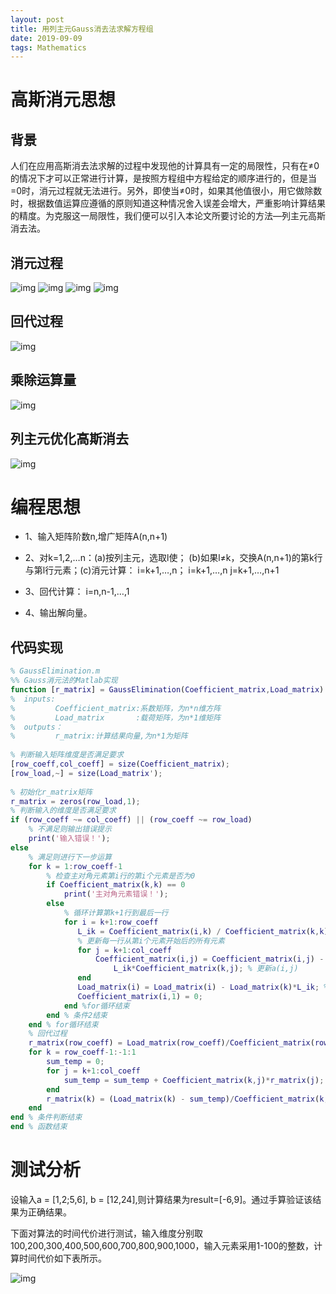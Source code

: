 ```yaml
---
layout: post
title: 用列主元Gauss消去法求解方程组
date: 2019-09-09
tags: Mathematics
---
```


# 高斯消元思想

## 背景
人们在应用高斯消去法求解的过程中发现他的计算具有一定的局限性，只有在≠0的情况下才可以正常进行计算，是按照方程组中方程给定的顺序进行的，但是当=0时，消元过程就无法进行。另外，即使当≠0时，如果其他值很小，用它做除数时，根据数值运算应遵循的原则知道这种情况舍入误差会增大，严重影响计算结果的精度。为克服这一局限性，我们便可以引入本论文所要讨论的方法—列主元高斯消去法。

## 消元过程
![img](/images/posts/matlab/9.png)
![img](/images/posts/matlab/10.png)
![img](/images/posts/matlab/11.png)
![img](/images/posts/matlab/12.png)

## 回代过程
![img](/images/posts/matlab/13.png)

## 乘除运算量
![img](/images/posts/matlab/14.png)

## 列主元优化高斯消去
![img](/images/posts/matlab/15.png)


# 编程思想

* 1、输入矩阵阶数n,增广矩阵A(n,n+1)

* 2、对k=1,2,…n：(a)按列主元，选取l使； (b)如果l≠k，交换A(n,n+1)的第k行与第l行元素；(c)消元计算：
              i=k+1,…,n；
          i=k+1,…,n  j=k+1,…,n+1

* 3、回代计算： i=n,n-1,…,1

* 4、输出解向量。


## 代码实现

```matlab
% GaussElimination.m
%% Gauss消元法的Matlab实现
function [r_matrix] = GaussElimination(Coefficient_matrix,Load_matrix)
%  inputs:
%         Coefficient_matrix:系数矩阵，为n*n维方阵
%         Load_matrix       :载荷矩阵，为n*1维矩阵
%  outputs：
%         r_matrix:计算结果向量,为n*1为矩阵
 
% 判断输入矩阵维度是否满足要求
[row_coeff,col_coeff] = size(Coefficient_matrix);
[row_load,~] = size(Load_matrix');
 
% 初始化r_matrix矩阵
r_matrix = zeros(row_load,1);
% 判断输入的维度是否满足要求
if (row_coeff ~= col_coeff) || (row_coeff ~= row_load)
    % 不满足则输出错误提示
    print('输入错误！');
else
    % 满足则进行下一步运算
    for k = 1:row_coeff-1
        % 检查主对角元素第i行的第i个元素是否为0
        if Coefficient_matrix(k,k) == 0
            print('主对角元素错误！');
        else
            % 循环计算第k+1行到最后一行
            for i = k+1:row_coeff
               L_ik = Coefficient_matrix(i,k) / Coefficient_matrix(k,k); %更新L_ik
               % 更新每一行从第i个元素开始后的所有元素
               for j = k+1:col_coeff
                   Coefficient_matrix(i,j) = Coefficient_matrix(i,j) - ...
                       L_ik*Coefficient_matrix(k,j); % 更新a(i,j)
               end
               Load_matrix(i) = Load_matrix(i) - Load_matrix(k)*L_ik; % 更新b(i)
               Coefficient_matrix(i,1) = 0; 
            end %for循环结束
        end % 条件2结束
    end % for循环结束
    % 回代过程
    r_matrix(row_coeff) = Load_matrix(row_coeff)/Coefficient_matrix(row_coeff,col_coeff);
    for k = row_coeff-1:-1:1
        sum_temp = 0;
        for j = k+1:col_coeff
            sum_temp = sum_temp + Coefficient_matrix(k,j)*r_matrix(j);
        end
        r_matrix(k) = (Load_matrix(k) - sum_temp)/Coefficient_matrix(k,k);
    end
end % 条件判断结束
end % 函数结束
```

# 测试分析

设输入a = [1,2;5,6], b = [12,24],则计算结果为result=[-6,9]。通过手算验证该结果为正确结果。
 
下面对算法的时间代价进行测试，输入维度分别取100,200,300,400,500,600,700,800,900,1000，输入元素采用1-100的整数，计算时间代价如下表所示。


![img](/images/posts/matlab/16.png)
 

